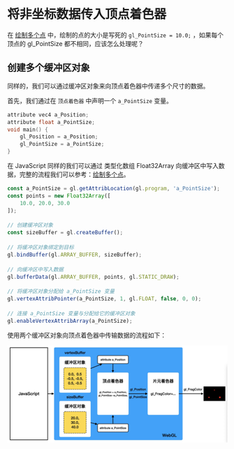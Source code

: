 # 将非坐标数据传入顶点着色器

在 [绘制多个点](../lesson8/) 中，绘制的点的大小是写死的 `gl_PointSize = 10.0;` ，如果每个顶点的 gl_PointSize 都不相同，应该怎么处理呢？

## 创建多个缓冲区对象

同样的，我们可以通过缓冲区对象来向顶点着色器中传递多个尺寸的数据。

首先，我们通过在 `顶点着色器` 中声明一个 `a_PointSize` 变量。

```c++
attribute vec4 a_Position;
attribute float a_PointSize;
void main() {
    gl_Position = a_Position;
    gl_PointSize = a_PointSize;
}
```

在 JavaScript 同样的我们可以通过 类型化数组 Float32Array 向缓冲区中写入数据，完整的流程我们可以参考：[绘制多个点](../lesson8/)。
```javascript
const a_PointSize = gl.getAttribLocation(gl.program, 'a_PointSize');
const points = new Float32Array([
    10.0, 20.0, 30.0
]);        

// 创建缓冲区对象
const sizeBuffer = gl.createBuffer();

// 将缓冲区对象绑定到目标
gl.bindBuffer(gl.ARRAY_BUFFER, sizeBuffer);

// 向缓冲区中写入数据
gl.bufferData(gl.ARRAY_BUFFER, points, gl.STATIC_DRAW);

// 将缓冲区对象分配给 a_PointSize 变量
gl.vertexAttribPointer(a_PointSize, 1, gl.FLOAT, false, 0, 0);

// 连接 a_PointSize 变量与分配给它的缓冲区对象
gl.enableVertexAttribArray(a_PointSize);
```

使用两个缓冲区对象向顶点着色器中传输数据的流程如下：

<img src="https://github.com/zqiangxu/webgl/blob/main/assets/book/base/lesson16/process.png?raw=true" width="1000px"/>